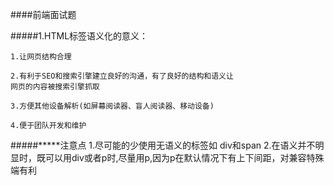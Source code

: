 ####前端面试题

#####1.HTML标签语义化的意义：

    1.让网页结构合理

    2.有利于SEO和搜索引擎建立良好的沟通，有了良好的结构和语义让
    网页的内容被搜索引擎抓取

    3.方便其他设备解析(如屏幕阅读器、盲人阅读器、移动设备)
    
    4.便于团队开发和维护

#####*****注意点
    1.尽可能的少使用无语义的标签如 div和span
    2.在语义并不明显时，既可以用div或者p时,尽量用p,因为p在默认情况下有上下间距，对兼容特殊端有利
    